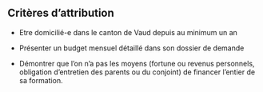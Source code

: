 ## Critères d’attribution

- Etre domicilié-e dans le canton de Vaud depuis au minimum un an

- Présenter un budget mensuel détaillé dans son dossier de demande

- Démontrer que l’on n’a pas les moyens (fortune ou revenus personnels, obligation d’entretien des parents ou du conjoint) de financer l’entier de sa formation.
